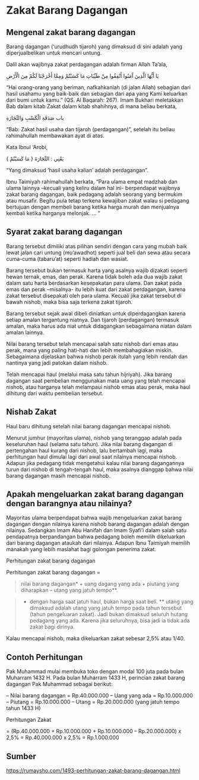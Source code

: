 # Zakat Barang Dagangan
## Mengenal zakat barang dagangan
Barang dagangan (‘urudhudh tijaroh) yang dimaksud di sini adalah yang diperjualbelikan untuk mencari untung.

Dalil akan wajibnya zakat perdagangan adalah firman Allah Ta’ala,

يَا أَيُّهَا الَّذِينَ آَمَنُوا أَنْفِقُوا مِنْ طَيِّبَاتِ مَا كَسَبْتُمْ وَمِمَّا أَخْرَجْنَا لَكُمْ مِنَ الْأَرْضِ

“Hai orang-orang yang beriman, nafkahkanlah (di jalan Allah) sebagian dari hasil usahamu yang baik-baik dan sebagian dari apa yang Kami keluarkan dari bumi untuk kamu.” (QS. Al Baqarah: 267). Imam Bukhari meletakkan Bab dalam kitab Zakat dalam kitab shahihnya, di mana beliau berkata,

باب صَدَقَةِ الْكَسْبِ وَالتِّجَارَةِ

“Bab: Zakat hasil usaha dan tijaroh (perdagangan)”, setelah itu beliau rahimahullah membawakan ayat di atas.

Kata Ibnul ‘Arobi,

{ مَا كَسَبْتُمْ } يَعْنِي : التِّجَارَةَ

“Yang dimaksud ‘hasil usaha kalian’ adalah perdagangan”.

Ibnu Taimiyah rahimahullah berkata, “Para ulama empat madzhab dan ulama lainnya –kecuali yang keliru dalam hal ini- berpendapat wajibnya zakat barang dagangan, baik pedagang adalah seorang yang bermukim atau musafir. Begitu pula tetap terkena kewajiban zakat walau si pedagang bertujuan dengan membeli barang ketika harga murah dan menjualnya kembali ketika harganya melonjak. … ”

## Syarat zakat barang dagangan

Barang tersebut dimiliki atas pilihan sendiri dengan cara yang mubah baik lewat jalan cari untung (mu’awadhot) seperti jual beli dan sewa atau  secara cuma-cuma (tabaru’at) seperti hadiah dan wasiat.

Barang tersebut bukan termasuk harta yang asalnya wajib dizakati seperti hewan ternak, emas, dan perak. Karena tidak boleh ada dua wajib zakat dalam satu harta berdasarkan kesepakatan para ulama. Dan zakat pada emas dan perak –misalnya- itu lebih kuat dari zakat perdagangan, karena zakat tersebut disepakati oleh para ulama. Kecuali jika zakat tersebut di bawah nishob, maka bisa saja terkena zakat tijaroh.

Barang tersebut sejak awal dibeli diniatkan untuk diperdagangkan karena setiap amalan tergantung niatnya.  Dan tijaroh (perdagangan) termasuk amalan, maka harus ada niat untuk didagangkan sebagaimana niatan dalam amalan lainnya.

Nilai barang tersebut telah mencapai salah satu nishob dari emas atau perak, mana yang paling hati-hati dan lebih membahagiakan miskin. Sebagaimana dijelaskan bahwa nishob perak itulah yang lebih rendah dan nantinya yang jadi patokan dalam nishob.

Telah mencapai haul (melalui masa satu tahun hijriyah). Jika barang dagangan saat pembelian menggunakan mata uang yang telah mencapai nishob, atau harganya telah melampaui nishob emas atau perak, maka haul dihitung dari waktu pembelian tersebut.

## Nishab Zakat

Haul baru dihitung setelah nilai barang dagangan mencapai nishob.

Menurut jumhur (mayoritas ulama), nishob yang teranggap adalah pada keseluruhan haul (selama satu tahun). Jika nilai barang dagangan di pertengahan haul kurang dari nishob, lalu bertambah lagi, maka perhitungan haul dimulai lagi dari awal saat nilainya mencapai nishob. Adapun jika pedagang tidak mengetahui kalau nilai barang dagangannya turun dari nishob di tengah-tengah haul, maka asalnya dianggap bahwa nilai barang dagangan masih mencapai nishob.

## Apakah mengeluarkan zakat barang dagangan dengan barangnya atau nilainya?

Mayoritas ulama berpendapat bahwa wajib mengeluarkan zakat barang dagangan dengan nilainya karena nishob barang dagangan adalah dengan nilainya. Sedangkan Imam Abu Hanifah dan Imam Syafi’i dalam salah satu pendapatnya berpandangan bahwa pedagang boleh memilih dikeluarkan dari barang dagangan ataukah dari nilainya. Adapun Ibnu Taimiyah memilih manakah yang lebih maslahat bagi golongan penerima zakat.

Perhitungan zakat barang dagangan

Perhitungan zakat barang dagangan = 
> nilai barang dagangan* + uang dagang yang ada + piutang yang diharapkan – utang yang jatuh tempo**.

> * dengan harga saat jatuh haul, bukan harga saat beli.
> ** utang yang dimaksud adalah utang yang jatuh tempo pada tahun tersebut (tahun pengeluaran zakat). Jadi bukan dimaksud seluruh hutang pedagang yang ada. Karena jika seluruhnya, bisa jadi ia tidak ada zakat bagi dirinya.

Kalau mencapai nishob, maka dikeluarkan zakat sebesar 2,5% atau 1/40.

## Contoh Perhitungan

Pak Muhammad mulai membuka toko dengan modal 100 juta pada bulan Muharram 1432 H. Pada bulan Muharram 1433 H, perincian zakat barang dagangan Pak Muhammad sebagai berikut:

– Nilai barang dagangan     = Rp.40.000.000
– Uang yang ada                     = Rp.10.000.000
– Piutang                                   = Rp.10.000.000
– Utang                                      = Rp.20.000.000 (yang jatuh tempo tahun 1433 H)

Perhitungan Zakat

= (Rp.40.000.000 + Rp.10.000.000 + Rp.10.000.000 – Rp.20.000.000) x 2,5%
= Rp.40.000.000 x 2,5%
= Rp.1.000.000

## Sumber 
https://rumaysho.com/1493-perhitungan-zakat-barang-dagangan.html
